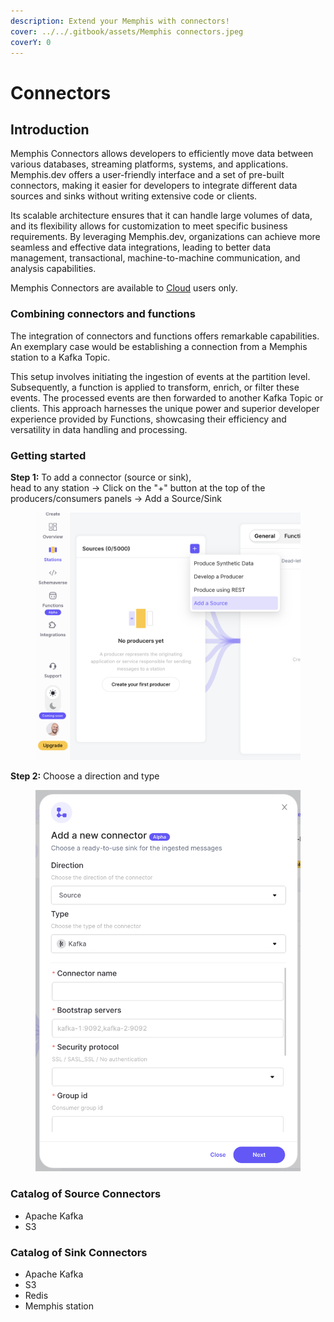 ```yaml
---
description: Extend your Memphis with connectors!
cover: ../../.gitbook/assets/Memphis connectors.jpeg
coverY: 0
---
```


# Connectors

## Introduction

Memphis Connectors allows developers to efficiently move data between various databases, streaming platforms, systems, and applications. Memphis.dev offers a user-friendly interface and a set of pre-built connectors, making it easier for developers to integrate different data sources and sinks without writing extensive code or clients.&#x20;

Its scalable architecture ensures that it can handle large volumes of data, and its flexibility allows for customization to meet specific business requirements. By leveraging Memphis.dev, organizations can achieve more seamless and effective data integrations, leading to better data management, transactional, machine-to-machine communication, and analysis capabilities.

Memphis Connectors are available to [Cloud](https://cloud.memphis.dev) users only.

### Combining connectors and functions

The integration of connectors and functions offers remarkable capabilities. An exemplary case would be establishing a connection from a Memphis station to a Kafka Topic.&#x20;

This setup involves initiating the ingestion of events at the partition level. Subsequently, a function is applied to transform, enrich, or filter these events. The processed events are then forwarded to another Kafka Topic or clients. This approach harnesses the unique power and superior developer experience provided by Functions, showcasing their efficiency and versatility in data handling and processing.

### Getting started

**Step 1:** To add a connector (source or sink), \
head to any station -> Click on the "+" button at the top of the producers/consumers panels -> Add a Source/Sink

<figure><img src="../../.gitbook/assets/Screenshot 2023-12-13 at 17.16.35.png" alt=""><figcaption></figcaption></figure>

**Step 2:** Choose a direction and type

<figure><img src="../../.gitbook/assets/Screenshot 2023-12-13 at 17.20.34.png" alt=""><figcaption></figcaption></figure>

### Catalog of Source Connectors

* Apache Kafka
* S3

### Catalog of Sink Connectors

* Apache Kafka
* S3
* Redis
* Memphis station
